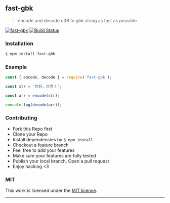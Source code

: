 ## fast-gbk 

> encode and decode utf8 to gbk string as fast as possible

[![fast-gbk](https://img.shields.io/npm/v/fast-gbk.svg)](https://npmjs.org/fast-gbk)
[![Build Status](https://travis-ci.org/song940/fast-gbk.svg?branch=master)](https://travis-ci.org/song940/fast-gbk)

### Installation

```bash
$ npm install fast-gbk
```

### Example

```js
const { encode, decode } = require('fast-gbk');

const str = '你好，世界！';

const arr = encode(str);

console.log(decode(arr));

```

### Contributing
- Fork this Repo first
- Clone your Repo
- Install dependencies by `$ npm install`
- Checkout a feature branch
- Feel free to add your features
- Make sure your features are fully tested
- Publish your local branch, Open a pull request
- Enjoy hacking <3

### MIT

This work is licensed under the [MIT license](./LICENSE).

---